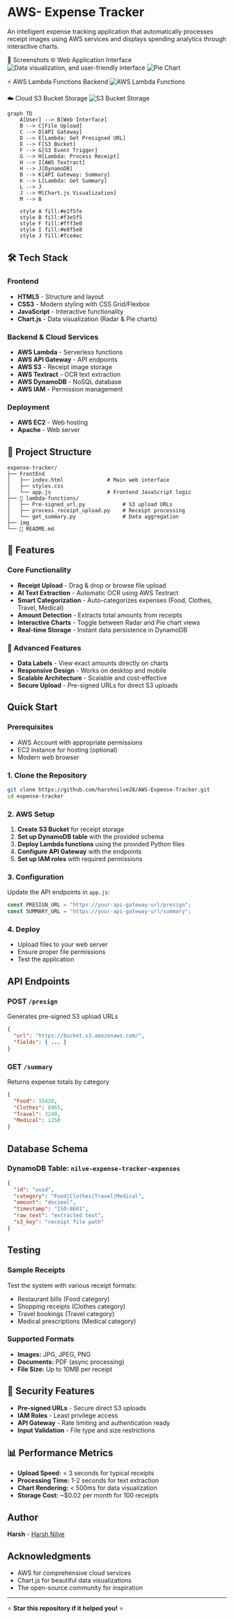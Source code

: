 # AWS- Expense Tracker

An intelligent expense tracking application that automatically processes receipt images using AWS services and displays spending analytics through interactive charts.

📸 Screenshots
🌐 Web Application Interface
![Data visualization, and user-friendly interface](img/webpage.png)
![Pie Chart](img/piechart.png)

⚡ AWS Lambda Functions Backend
![AWS Lambda Functions](img/aws_lambda.png)

☁️ Cloud S3 Bucket Storage
![S3 Bucket Storage](img/s3_bucket_objs.png)

```mermaid
graph TD
    A[User] --> B[Web Interface]
    B --> C[File Upload]
    C --> D[API Gateway]
    D --> E[Lambda: Get Presigned URL]
    E --> F[S3 Bucket]
    F --> G[S3 Event Trigger]
    G --> H[Lambda: Process Receipt]
    H --> I[AWS Textract]
    H --> J[DynamoDB]
    B --> K[API Gateway: Summary]
    K --> L[Lambda: Get Summary]
    L --> J
    J --> M[Chart.js Visualization]
    M --> B
    
    style A fill:#e1f5fe
    style B fill:#f3e5f5
    style F fill:#fff3e0
    style I fill:#e8f5e8
    style J fill:#fce4ec
```

## 🛠️ Tech Stack

### Frontend
- **HTML5** - Structure and layout
- **CSS3** - Modern styling with CSS Grid/Flexbox
- **JavaScript** - Interactive functionality
- **Chart.js** - Data visualization (Radar & Pie charts)

### Backend & Cloud Services
- **AWS Lambda** - Serverless functions
- **AWS API Gateway** - API endpoints
- **AWS S3** - Receipt image storage
- **AWS Textract** - OCR text extraction
- **AWS DynamoDB** - NoSQL database
- **AWS IAM** - Permission management

### Deployment
- **AWS EC2** - Web hosting
- **Apache** - Web server

## 📁 Project Structure

```
expense-tracker/
├── FrontEnd
│   ├── index.html              # Main web interface
│   ├── styles.css
│   └── app.js                  # Frontend JavaScript logic
├── 📁 lambda-functions/
│   ├── Pre-signed_url.py            # S3 upload URLs
│   ├── process_receipt_upload.py    # Receipt processing
│   └── get_summary.py               # Data aggregation
├── img
└── 📄 README.md
```

## 🚀 Features

### Core Functionality
- **Receipt Upload** - Drag & drop or browse file upload
- **AI Text Extraction** - Automatic OCR using AWS Textract
- **Smart Categorization** - Auto-categorizes expenses (Food, Clothes, Travel, Medical)
- **Amount Detection** - Extracts total amounts from receipts
- **Interactive Charts** - Toggle between Radar and Pie chart views
- **Real-time Storage** - Instant data persistence in DynamoDB

### 🎯 Advanced Features
- **Data Labels** - View exact amounts directly on charts
- **Responsive Design** - Works on desktop and mobile
- **Scalable Architecture** - Scalable and cost-effective
- **Secure Upload** - Pre-signed URLs for direct S3 uploads

## Quick Start

### Prerequisites
- AWS Account with appropriate permissions
- EC2 instance for hosting (optional)
- Modern web browser

### 1. Clone the Repository
```bash
git clone https://github.com/harshnilve28/AWS-Expense-Tracker.git
cd expense-tracker
```

### 2. AWS Setup
1. **Create S3 Bucket** for receipt storage
2. **Set up DynamoDB table** with the provided schema
3. **Deploy Lambda functions** using the provided Python files
4. **Configure API Gateway** with the endpoints
5. **Set up IAM roles** with required permissions

### 3. Configuration
Update the API endpoints in `app.js`:
```javascript
const PRESIGN_URL = "https://your-api-gateway-url/presign";
const SUMMARY_URL = "https://your-api-gateway-url/summary";
```

### 4. Deploy
- Upload files to your web server
- Ensure proper file permissions
- Test the application

## API Endpoints

### POST `/presign`
Generates pre-signed S3 upload URLs
```json
{
  "url": "https://bucket.s3.amazonaws.com/",
  "fields": { ... }
}
```

### GET `/summary`
Returns expense totals by category
```json
{
  "Food": 15420,
  "Clothes": 8965,
  "Travel": 3240,
  "Medical": 1250
}
```

## Database Schema

### DynamoDB Table: `nilve-expense-tracker-expenses`
```json
{
  "id": "uuid",
  "category": "Food|Clothes|Travel|Medical",
  "amount": "decimal",
  "timestamp": "ISO-8601",
  "raw_text": "extracted text",
  "s3_key": "receipt file path"
}
```

## Testing

### Sample Receipts
Test the system with various receipt formats:
- Restaurant bills (Food category)
- Shopping receipts (Clothes category)
- Travel bookings (Travel category)
- Medical prescriptions (Medical category)

### Supported Formats
- **Images:** JPG, JPEG, PNG
- **Documents:** PDF (async processing)
- **File Size:** Up to 10MB per receipt

## 🔐 Security Features

- **Pre-signed URLs** - Secure direct S3 uploads
- **IAM Roles** - Least privilege access
- **API Gateway** - Rate limiting and authentication ready
- **Input Validation** - File type and size restrictions

## 📊 Performance Metrics

- **Upload Speed:** < 3 seconds for typical receipts
- **Processing Time:** 1-2 seconds for text extraction
- **Chart Rendering:** < 500ms for data visualization
- **Storage Cost:** ~$0.02 per month for 100 receipts

## Author

**Harsh** - [Harsh Nilve]([https://github.com/yourusername](https://github.com/harshnilve28))

## Acknowledgments

- AWS for comprehensive cloud services
- Chart.js for beautiful data visualizations
- The open-source community for inspiration

***

⭐ **Star this repository if it helped you!** ⭐
